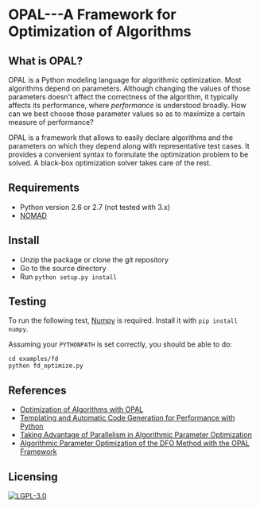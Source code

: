 # OPAL---A Framework for Optimization of Algorithms

## What is OPAL?

OPAL is a Python modeling language for algorithmic optimization. Most
algorithms depend on parameters. Although changing the values of those
parameters doesn't affect the correctness of the algorithm, it typically
affects its performance, where *performance* is understood broadly. How can we
best choose those parameter values so as to maximize a certain measure of
performance?

OPAL is a framework that allows to easily declare algorithms and the parameters
on which they depend along with representative test cases. It provides a
convenient syntax to formulate the optimization problem to be solved. A
black-box optimization solver takes care of the rest.

## Requirements

+ Python version 2.6 or 2.7 (not tested with 3.x)
+ [NOMAD](http://www.gerad.ca/NOMAD)

## Install

+ Unzip the package or clone the git repository
+ Go to the source directory
+ Run `python setup.py install`

## Testing

To run the following test, [Numpy](http://www.numpy.org) is required. Install
it with `pip install numpy`.

Assuming your `PYTHONPATH` is set correctly, you should be able to do:

    cd examples/fd
    python fd_optimize.py

## References

+ [Optimization of Algorithms with OPAL](http://www.gerad.ca/~orban/_static/opalpaper.pdf)
+ [Templating and Automatic Code Generation for Performance with Python](http://www.gerad.ca/~orban/_static/templating.pdf)
+ [Taking Advantage of Parallelism in Algorithmic Parameter Optimization](http://dx.doi.org/10.1007/s11590-011-0428-6)
+ [Algorithmic Parameter Optimization of the DFO Method with the OPAL Framework](http://dx.doi.org/10.1007/978-1-4419-6935-4_15)

## Licensing

[![LGPL-3.0](http://www.gnu.org/graphics/lgplv3-88x31.png)](http://www.gnu.org/licenses/lgpl-3.0.html)

